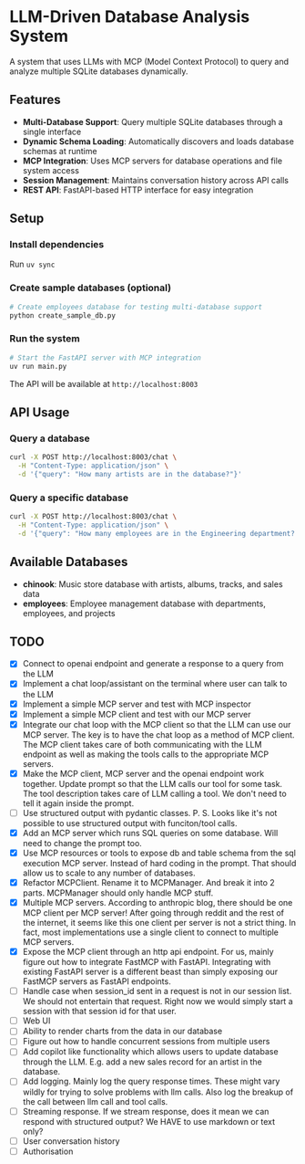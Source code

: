 # LLM-Driven Database Analysis System

A system that uses LLMs with MCP (Model Context Protocol) to query and analyze multiple SQLite databases dynamically.

## Features

- **Multi-Database Support**: Query multiple SQLite databases through a single interface
- **Dynamic Schema Loading**: Automatically discovers and loads database schemas at runtime
- **MCP Integration**: Uses MCP servers for database operations and file system access
- **Session Management**: Maintains conversation history across API calls
- **REST API**: FastAPI-based HTTP interface for easy integration

## Setup

### Install dependencies
Run `uv sync`

### Create sample databases (optional)
```bash
# Create employees database for testing multi-database support
python create_sample_db.py
```

### Run the system
```bash
# Start the FastAPI server with MCP integration
uv run main.py
```

The API will be available at `http://localhost:8003`

## API Usage

### Query a database
```bash
curl -X POST http://localhost:8003/chat \
  -H "Content-Type: application/json" \
  -d '{"query": "How many artists are in the database?"}'
```

### Query a specific database
```bash
curl -X POST http://localhost:8003/chat \
  -H "Content-Type: application/json" \
  -d '{"query": "How many employees are in the Engineering department? Use the employees database."}'
```

## Available Databases

- **chinook**: Music store database with artists, albums, tracks, and sales data
- **employees**: Employee management database with departments, employees, and projects

## TODO
- [X] Connect to openai endpoint and generate a response to a query from the LLM
- [X] Implement a chat loop/assistant on the terminal where user can talk to the LLM
- [X] Implement a simple MCP server and test with MCP inspector
- [X] Implement a simple MCP client and test with our MCP server
- [X] Integrate our chat loop with the MCP client so that the LLM can use our MCP server. The key is to have the chat loop as a method of MCP client. The MCP client takes care of both communicating with the LLM endpoint as well as making the tools calls to the appropriate MCP servers.
- [X] Make the MCP client, MCP server and the openai endpoint work together. Update prompt so that the LLM calls our tool for some task. The tool description takes care of LLM calling a tool. We don't need to tell it again inside the prompt.
- [ ] Use structured output with pydantic classes. P. S. Looks like it's not possible to use structured output with funciton/tool calls.
- [X] Add an MCP server which runs SQL queries on some database. Will need to change the prompt too.
- [X] Use MCP resources or tools to expose db and table schema from the sql execution MCP server. Instead of hard coding in the prompt. That should allow us to scale to any number of databases.
- [X] Refactor MCPClient. Rename it to MCPManager. And break it into 2 parts. MCPManager should only handle MCP stuff.
- [X] Multiple MCP servers. According to anthropic blog, there should  be one MCP client per MCP server! After going through reddit and the rest of the internet, it seems like this one client per server is not a strict thing. In fact, most implementations use a single client to connect to multiple MCP servers.
- [X] Expose the MCP client through an http api endpoint. For us, mainly figure out how to integrate FastMCP with FastAPI. Integrating with existing FastAPI server is a different beast than simply exposing our FastMCP servers as FastAPI endpoints.
- [ ] Handle case when session_id sent in a request is not in our session list. We should not entertain that request. Right now we would simply start a session with that session id for that user.
- [ ] Web UI
- [ ] Ability to render charts from the data in our database
- [ ] Figure out how to handle concurrent sessions from multiple users
- [ ] Add copilot like functionality which allows users to update database through the LLM. E.g. add a new sales record for an artist in the database.
- [ ] Add logging. Mainly log the query response times. These might vary wildly for trying to solve problems with llm calls. Also log the breakup of the call between llm call and tool calls.
- [ ] Streaming response. If we stream response, does it mean we can respond with structured output? We HAVE to use markdown or text only?
- [ ] User conversation history
- [ ] Authorisation

